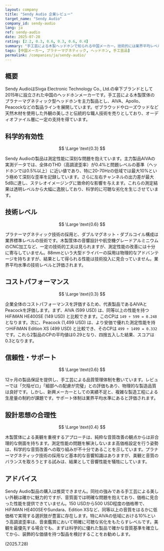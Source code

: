 ```yaml
---
layout: company
title: "Sendy Audio 企業レビュー"
target_name: "Sendy Audio"
company_id: sendy-audio
lang: ja
ref: sendy-audio
date: 2025-07-28
rating: [2.2, 0.3, 0.6, 0.3, 0.6, 0.4]
summary: "手工芸による木製ヘッドホンで知られる中国メーカー。技術的には業界平均レベルだが、測定性能に問題を抱え、価格に見合った性能を提供できていない。"
tags: [中国メーカー, プラナーマグネティック, ヘッドホン, 手工芸品]
permalink: /companies/ja/sendy-audio/
---
```


## 概要

Sendy AudioはSivga Electronic Technology Co., Ltd.の傘下ブランドとして2015年に設立された中国のヘッドホンメーカーです。手工芸による木製筐体のプラナーマグネティック型ヘッドホンを主力製品とし、AIVA、Apollo、Peacockなどの製品ラインを展開しています。ゼブラウッドやローズウッドなど天然木材を使用した外観の美しさと伝統的な職人技術を売りとしており、オーディオファイル層に一定の支持を得ています。

## 科学的有効性

$$ \Large \text{0.3} $$

Sendy Audioの製品は測定性能に深刻な問題を抱えています。主力製品AIVAの実測データでは、全体のTHD（高調波歪率）が0.4%と問題レベルの基準（ヘッドホンでは0.5%以上）に近い値であり、特に20-70Hzの低域では最大10%という極めて深刻な歪率を記録しています。さらに左右チャンネルの出力差が最大5dBに達し、ステレオイメージングに致命的な影響を与えます。これらの測定結果は透明レベルから大幅に逸脱しており、科学的に可聴な劣化を生じさせています。

## 技術レベル

$$ \Large \text{0.6} $$

プラナーマグネティック技術の採用と、ダブルマグネット・ダブルコイル構成は業界標準レベルの技術です。木製筐体の音響設計や航空機グレードアルミニウムのCNC加工など、一定の技術的工夫は見られますが、測定性能の改善には十分に寄与していません。88mmという大型ドライバーの採用は物理的なアドバンテージを持ちますが、結果として得られる性能は技術投入に見合っていません。業界平均水準の技術レベルと評価されます。

## コストパフォーマンス

$$ \Large \text{0.3} $$

企業全体のコストパフォーマンスを評価するため、代表製品であるAIVAとPeacockを評価します。まず、AIVA (599 USD) は、同等以上の性能を持つHiFiMAN HE400SE (149 USD) と比較できます。このCPは `149 ÷ 599 = 0.248` となります。次に、Peacock (1,499 USD) は、より安価で優れた測定性能を持つHiFiMAN Edition XS (499 USD) と比較でき、そのCPは `499 ÷ 1499 = 0.332` です。これら2製品のCPの平均値は0.29となり、四捨五入した結果、スコアは0.3となります。

## 信頼性・サポート

$$ \Large \text{0.6} $$

12ヶ月の製品保証を提供し、手工芸による品質管理体制を敷いています。レビューでは「欠陥ゼロ」「細部への配慮が完璧」との評価もあり、物理的な製造品質は良好です。しかし、新興メーカーとしての実績不足と、複雑な製造工程による生産量の制約が課題です。サポート体制は業界平均水準にあると評価されます。

## 設計思想の合理性

$$ \Large \text{0.4} $$

木製筐体による美観を重視するアプローチは、純粋な音質改善の観点からは非合理的な側面を持ちます。測定性能の問題を解決しないまま高価格設定を行う姿勢は、科学的な音質改善への取り組みが不十分であることを示しています。プラナーマグネティック技術の採用など基本的な音響知識はありますが、美観と音質のバランスを取ろうとする試みは、結果として音響性能を犠牲にしています。

## アドバイス

Sendy Audio製品の購入は推奨できません。同社の強みである手工芸による美しい外観は確かに魅力的ですが、音質面では明確な問題を抱えており、価格に見合った性能を提供できていません。150 USDから500 USD程度の価格帯で、HiFiMAN HE400SEやSundara、Edition XSなど、同等以上の音質をはるかに低価格で実現する選択肢が豊富に存在します。特にAIVAの低域における10%という高調波歪率は、音楽鑑賞において明確に可聴な劣化をもたらすレベルです。美観を最優先する場合でも、まずは科学的に優れた製品で確かな音質基準を確立してから、装飾的な価値を持つ製品を検討することをお勧めします。

(2025.7.28)
